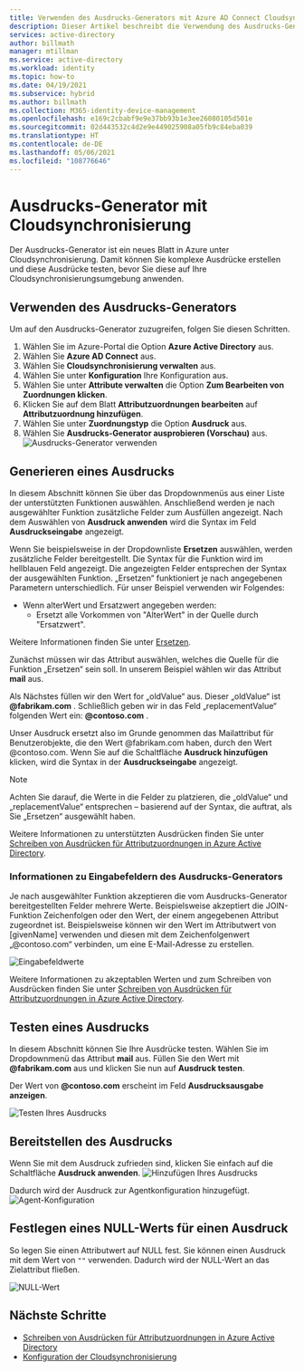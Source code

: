 ```yaml
---
title: Verwenden des Ausdrucks-Generators mit Azure AD Connect Cloudsynchronisierung
description: Dieser Artikel beschreibt die Verwendung des Ausdrucks-Generators mit Cloudsynchronisierung.
services: active-directory
author: billmath
manager: mtillman
ms.service: active-directory
ms.workload: identity
ms.topic: how-to
ms.date: 04/19/2021
ms.subservice: hybrid
ms.author: billmath
ms.collection: M365-identity-device-management
ms.openlocfilehash: e169c2cbabf9e9e37bb93b1e3ee26080105d501e
ms.sourcegitcommit: 02d443532c4d2e9e449025908a05fb9c84eba039
ms.translationtype: HT
ms.contentlocale: de-DE
ms.lasthandoff: 05/06/2021
ms.locfileid: "108776646"
---
```

# <a name="expression-builder-with-cloud-sync"></a>Ausdrucks-Generator mit Cloudsynchronisierung
Der Ausdrucks-Generator ist ein neues Blatt in Azure unter Cloudsynchronisierung.  Damit können Sie komplexe Ausdrücke erstellen und diese Ausdrücke testen, bevor Sie diese auf Ihre Cloudsynchronisierungsumgebung anwenden.

## <a name="use-the-expression-builder"></a>Verwenden des Ausdrucks-Generators
Um auf den Ausdrucks-Generator zuzugreifen, folgen Sie diesen Schritten.

 1. Wählen Sie im Azure-Portal die Option **Azure Active Directory** aus.
 2. Wählen Sie **Azure AD Connect** aus.
 3. Wählen Sie **Cloudsynchronisierung verwalten** aus.
 4. Wählen Sie unter **Konfiguration** Ihre Konfiguration aus.
 5. Wählen Sie unter **Attribute verwalten** die Option **Zum Bearbeiten von Zuordnungen klicken**.
 6. Klicken Sie auf dem Blatt **Attributzuordnungen bearbeiten** auf **Attributzuordnung hinzufügen**.
 7. Wählen Sie unter **Zuordnungstyp** die Option **Ausdruck** aus.
 8. Wählen Sie **Ausdrucks-Generator ausprobieren (Vorschau)** aus.
 ![Ausdrucks-Generator verwenden](media/how-to-expression-builder/expression-1.png)

## <a name="build-an-expression"></a>Generieren eines Ausdrucks
In diesem Abschnitt können Sie über das Dropdownmenüs aus einer Liste der unterstützten Funktionen auswählen.  Anschließend werden je nach ausgewählter Funktion zusätzliche Felder zum Ausfüllen angezeigt.  Nach dem Auswählen von **Ausdruck anwenden** wird die Syntax im Feld **Ausdruckseingabe** angezeigt.

Wenn Sie beispielsweise in der Dropdownliste **Ersetzen** auswählen, werden zusätzliche Felder bereitgestellt.  Die Syntax für die Funktion wird im hellblauen Feld angezeigt.  Die angezeigten Felder entsprechen der Syntax der ausgewählten Funktion.  „Ersetzen“ funktioniert je nach angegebenen Parametern unterschiedlich.  Für unser Beispiel verwenden wir Folgendes:

- Wenn alterWert und Ersatzwert angegeben werden:
    - Ersetzt alle Vorkommen von "AlterWert" in der Quelle durch "Ersatzwert".

Weitere Informationen finden Sie unter [Ersetzen](reference-expressions.md#replace).

Zunächst müssen wir das Attribut auswählen, welches die Quelle für die Funktion „Ersetzen“ sein soll. In unserem Beispiel wählen wir das Attribut **mail** aus. 

Als Nächstes füllen wir den Wert for „oldValue“ aus.  Dieser „oldValue“ ist **@fabrikam.com** .  Schließlich geben wir in das Feld „replacementValue“ folgenden Wert ein: **@contoso.com** .

Unser Ausdruck ersetzt also im Grunde genommen das Mailattribut für Benutzerobjekte, die den Wert @fabrikam.com haben, durch den Wert @contoso.com.  Wenn Sie auf die Schaltfläche **Ausdruck hinzufügen** klicken, wird die Syntax in der **Ausdruckseingabe** angezeigt.


>[!NOTE]
>Achten Sie darauf, die Werte in die Felder zu platzieren, die „oldValue“ und „replacementValue“ entsprechen – basierend auf der Syntax, die auftrat, als Sie „Ersetzen“ ausgewählt haben.

Weitere Informationen zu unterstützten Ausdrücken finden Sie unter [Schreiben von Ausdrücken für Attributzuordnungen in Azure Active Directory](reference-expressions.md).

### <a name="information-on-expression-builder-input-boxes"></a>Informationen zu Eingabefeldern des Ausdrucks-Generators
Je nach ausgewählter Funktion akzeptieren die vom Ausdrucks-Generator bereitgestellten Felder mehrere Werte.  Beispielsweise akzeptiert die JOIN-Funktion Zeichenfolgen oder den Wert, der einem angegebenen Attribut zugeordnet ist.  Beispielsweise können wir den Wert im Attributwert von [givenName] verwenden und diesen mit dem Zeichenfolgenwert „@contoso.com“ verbinden, um eine E-Mail-Adresse zu erstellen.

  ![Eingabefeldwerte](media/how-to-expression-builder/expression-8.png)

Weitere Informationen zu akzeptablen Werten und zum Schreiben von Ausdrücken finden Sie unter [Schreiben von Ausdrücken für Attributzuordnungen in Azure Active Directory](reference-expressions.md).

## <a name="test-an-expression"></a>Testen eines Ausdrucks
In diesem Abschnitt können Sie Ihre Ausdrücke testen.  Wählen Sie im Dropdownmenü das Attribut **mail** aus.  Füllen Sie den Wert mit **@fabrikam.com** aus und klicken Sie nun auf **Ausdruck testen**.  

Der Wert von **@contoso.com** erscheint im Feld **Ausdrucksausgabe anzeigen**.

 ![Testen Ihres Ausdrucks](media/how-to-expression-builder/expression-4.png)

## <a name="deploy-the-expression"></a>Bereitstellen des Ausdrucks
Wenn Sie mit dem Ausdruck zufrieden sind, klicken Sie einfach auf die Schaltfläche **Ausdruck anwenden**.
![Hinzufügen Ihres Ausdrucks](media/how-to-expression-builder/expression-5.png)

Dadurch wird der Ausdruck zur Agentkonfiguration hinzugefügt.
![Agent-Konfiguration](media/how-to-expression-builder/expression-6.png)

## <a name="setting-a-null-value-on-an-expression"></a>Festlegen eines NULL-Werts für einen Ausdruck
So legen Sie einen Attributwert auf NULL fest.  Sie können einen Ausdruck mit dem Wert von `""` verwenden.  Dadurch wird der NULL-Wert an das Zielattribut fließen.

![NULL-Wert](media/how-to-expression-builder/expression-7.png)



## <a name="next-steps"></a>Nächste Schritte 

- [Schreiben von Ausdrücken für Attributzuordnungen in Azure Active Directory](reference-expressions.md)
- [Konfiguration der Cloudsynchronisierung](how-to-configure.md)
